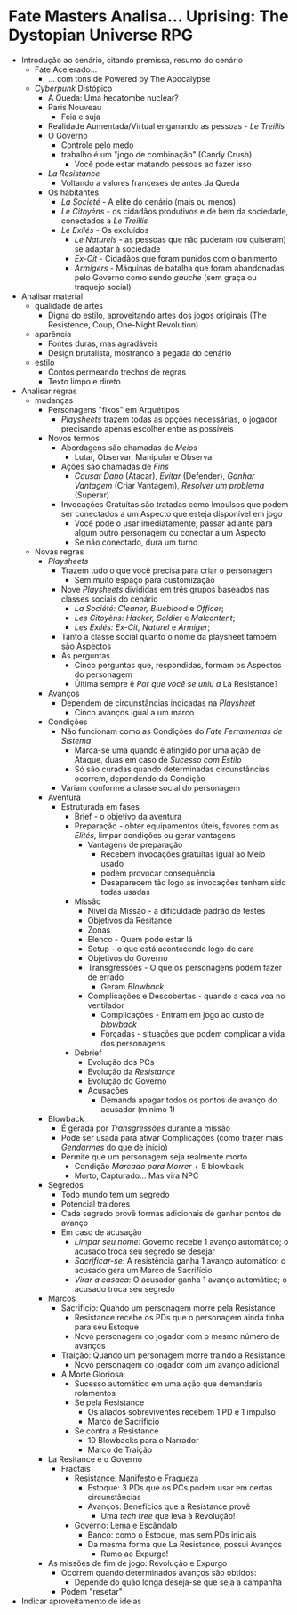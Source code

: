# Fate Masters Analisa... Uprising: The Dystopian Universe RPG

+ Introdução ao cenário, citando premissa, resumo do cenário
    + Fate Acelerado...
        + ... com tons de Powered by The Apocalypse
    + _Cyberpunk_ Distópico
        + A Queda: Uma hecatombe nuclear?
        + Paris Nouveau
            + Feia e suja
        + Realidade Aumentada/Virtual enganando as pessoas - _Le Treillis_
        + O Governo
            + Controle pelo medo
            + trabalho é um "jogo de combinação" (Candy Crush)
                + Você pode estar matando pessoas ao fazer isso
        + _La Resistance_
            + Voltando a valores franceses de antes da Queda
        +  Os habitantes
            + _La Societé_ - A elite do cenário (mais ou menos)
            + _Le Citoyèns_ - os cidadãos produtivos e de bem da sociedade, conectados a _Le Treillis_
            + _Le Exilés_ - Os excluídos
              + _Le Naturels_ - as pessoas que não puderam (ou quiseram) se adaptar à sociedade
              + _Ex-Cit_ - Cidadãos que foram punidos com o banimento
              + _Armigers_ - Máquinas de batalha que foram abandonadas pelo Governo como sendo _gauche_ (sem graça ou traquejo social)
+ Analisar material 
    + qualidade de artes
        + Digna do estilo, aproveitando artes dos jogos originais (The Resistence, Coup, One-Night Revolution)
    + aparência
        + Fontes duras, mas agradáveis
        + Design brutalista, mostrando a pegada do cenário
    + estilo
        + Contos permeando trechos de regras
        + Texto limpo e direto
+ Analisar regras 
	+ mudanças
        + Personagens "fixos" em Arquétipos
            + _Playsheets_ trazem todas as opções necessárias, o jogador precisando apenas escolher entre as possíveis
        + Novos termos
            + Abordagens são chamadas de _Meios_
                + Lutar, Observar, Manipular e Observar
            + Ações são chamadas de _Fins_
                + _Causar Dano_ (Atacar), _Evitar_ (Defender), _Ganhar Vantagem_ (Criar Vantagem), _Resolver um problema_ (Superar)
            + Invocações Gratuítas são tratadas como Impulsos que podem ser conectados a um Aspecto que esteja disponível em jogo
                + Você pode o usar imediatamente, passar adiante para algum outro personagem ou conectar a um Aspecto
                + Se não conectado, dura um turno
	+ Novas regras
        + _Playsheets_
            + Trazem tudo o que você precisa para criar o personagem
                + Sem muito espaço para customização
            + Nove _Playsheets_ divididas em três grupos baseados nas classes sociais do cenário
                + _La Société: Cleaner, Blueblood_ e _Officer_;
                + _Les Citoyèns: Hacker, Soldier_ e _Malcontent_;
                + _Les Exilés: Ex-Cit, Naturel_ e _Armiger_;
            + Tanto a classe social quanto o nome da playsheet também são Aspectos
            + As perguntas
                + Cinco perguntas que, respondidas, formam os Aspectos do personagem
                + Última sempre é _Por que você se uniu a_ La Resistance?
        + Avanços
            + Dependem de circunstâncias indicadas na _Playsheet_
                + Cinco avanços igual a um marco
        + Condições
            + Não funcionam como as Condições do _Fate Ferramentas de Sistema_
                + Marca-se uma quando é atingido por uma ação de Ataque, duas em caso de _Sucesso com Estilo_
                + Só são curadas quando determinadas circunstâncias ocorrem, dependendo da Condição
            + Variam conforme a classe social do personagem
        + Aventura
            + Estruturada em fases
                + Brief - o objetivo da aventura
                + Preparação - obter equipamentos úteis, favores com as _Elités_, limpar condições ou gerar vantagens
                    + Vantagens de preparação
                        + Recebem invocações gratuítas igual ao Meio usado
                        + podem provocar consequência
                        + Desaparecem tão logo as invocações tenham sido todas usadas
                + Missão
                    + Nível da Missão - a dificuldade padrão de testes
                    + Objetivos da Resitance
                    + Zonas
                    + Elenco - Quem pode estar lá
                    + Setup - o que está acontecendo logo de cara
                    + Objetivos do Governo
                    + Transgressões - O que os personagens podem fazer de errado
                        + Geram _Blowback_
                    + Complicações e Descobertas - quando a caca voa no ventilador
                        + Complicações - Entram em jogo ao custo de _blowback_
                        + Forçadas - situações que podem complicar a vida dos personagens
                + Debrief
                    + Evolução dos PCs
                    + Evolução da _Resistance_
                    + Evolução do Governo
                    + Acusações
                        + Demanda apagar todos os pontos de avanço do acusador (mínimo 1)
        + Blowback
            + É gerada por _Transgressões_ durante a missão
            + Pode ser usada para ativar Complicações (como trazer mais _Gendarmes_ do que de início)
            + Permite que um personagem seja realmente morto
                + Condição _Marcado para Morrer_ + 5 blowback
                + Morto, Capturado... Mas vira NPC
        + Segredos
            + Todo mundo tem um segredo
            + Potencial traidores
            + Cada segredo provê formas adicionais de ganhar pontos de avanço
            + Em caso de acusação
                + _Limpar seu nome_: Governo recebe 1 avanço automático; o acusado troca seu segredo se desejar
                + _Sacrificar-se_: A resistência ganha 1 avanço automático; o acusado gera um Marco de Sacrifício
                + _Virar a casaca_: O acusador ganha 1 avanço automático; o acusado troca seu segredo
        + Marcos
            + Sacrifício: Quando um personagem morre pela Resistance
                + Resistance recebe os PDs que o personagem ainda tinha para seu Estoque
                + Novo personagem do jogador com o mesmo número de avanços
            + Traição: Quando um personagem morre traindo a Resistance
                + Novo personagem do jogador com um avanço adicional
            + A Morte Gloriosa: 
                + Sucesso automático em uma ação que demandaria rolamentos
                + Se pela Resistance
                    + Os aliados sobreviventes recebem 1 PD e 1 impulso
                    + Marco de Sacrifício
                + Se contra a Resistance
                    + 10 Blowbacks para o Narrador
                    + Marco de Traição
        + La Resitance e o Governo
            + Fractais
                + Resistance: Manifesto e Fraqueza
                    + Estoque: 3 PDs que os PCs podem usar em certas circunstâncias
                    + Avanços: Benefícios que a Resistance provê
                        + Uma _tech tree_ que leva à Revolução!
                + Governo: Lema e Escândalo
                    + Banco: como o Estoque, mas sem PDs iniciais
                    + Da mesma forma que La Resistance, possui Avanços
                        + Rumo ao Expurgo!
        + As missões de fim de jogo: Revolução e Expurgo
            + Ocorrem quando determinados avanços são obtidos:
                + Depende do quão longa deseja-se que seja a campanha
            + Podem "resetar"
+ Indicar aproveitamento de ideias


